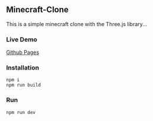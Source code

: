 ## Minecraft-Clone

This is a simple minecraft clone with the Three.js library...


### Live Demo
[Github Pages](https://cuddlybunion341.github.io/minecraft-clone/public/)

### Installation

```
npm i
npm run build
```

### Run
```
npm run dev
```
